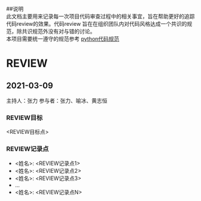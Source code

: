 ##说明  
    此文档主要用来记录每一次项目代码审查过程中的相关事宜，旨在帮助更好的追踪代码review的效果。代码review
    旨在在组织团队内对代码风格达成一个共识的规范，除共识规范外没有对与错的讨论。  
本项目需要统一遵守的规范参考 [python代码规范](https://dianmi.feishu.cn/docs/doccnzhymsatvWJZNGd7fc02xXY)

# REVIEW

## 2021-03-09
主持人：张力
参与者：张力、喻冰、黄志恒

### REVIEW目标
<REVIEW目标点>

### REVIEW记录点
- <姓名>: <REVIEW记录点1>
- <姓名>: <REVIEW记录点2>
- <姓名>: <REVIEW记录点3>
- ... 
- <姓名>: <REVIEW记录点N>